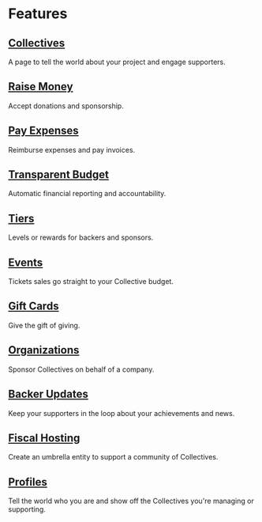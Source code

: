 # Features

## [Collectives](../collectives/collectives.md)

A page to tell the world about your project and engage supporters.

## [Raise Money](https://github.com/opencollective/documentation/tree/7991781321e21c71705dddaf37775eeb78dbe972/backers-and-sponsors/README.md)

Accept donations and sponsorship.

## [Pay Expenses](../expenses-and-getting-paid/expenses.md)

Reimburse expenses and pay invoices.

## [Transparent Budget](../collectives/budget.md)

Automatic financial reporting and accountability.

## [Tiers](../collectives/tiers-goals.md)

Levels or rewards for backers and sponsors.

## [Events](../collectives/events.md)

Tickets sales go straight to your Collective budget.

## [Gift Cards](https://github.com/opencollective/documentation/tree/7991781321e21c71705dddaf37775eeb78dbe972/backers-and-sponsors/gift-cards.md)

Give the gift of giving.

## [Organizations](https://github.com/opencollective/documentation/tree/7991781321e21c71705dddaf37775eeb78dbe972/backers-and-sponsors/organizations.md)

Sponsor Collectives on behalf of a company.

## [Backer Updates](../collectives/communication.md)

Keep your supporters in the loop about your achievements and news.

## [Fiscal Hosting](https://github.com/opencollective/documentation/tree/7991781321e21c71705dddaf37775eeb78dbe972/hosts/README.md)

Create an umbrella entity to support a community of Collectives.

## [Profiles](user-profile.md)

Tell the world who you are and show off the Collectives you're managing or supporting.

